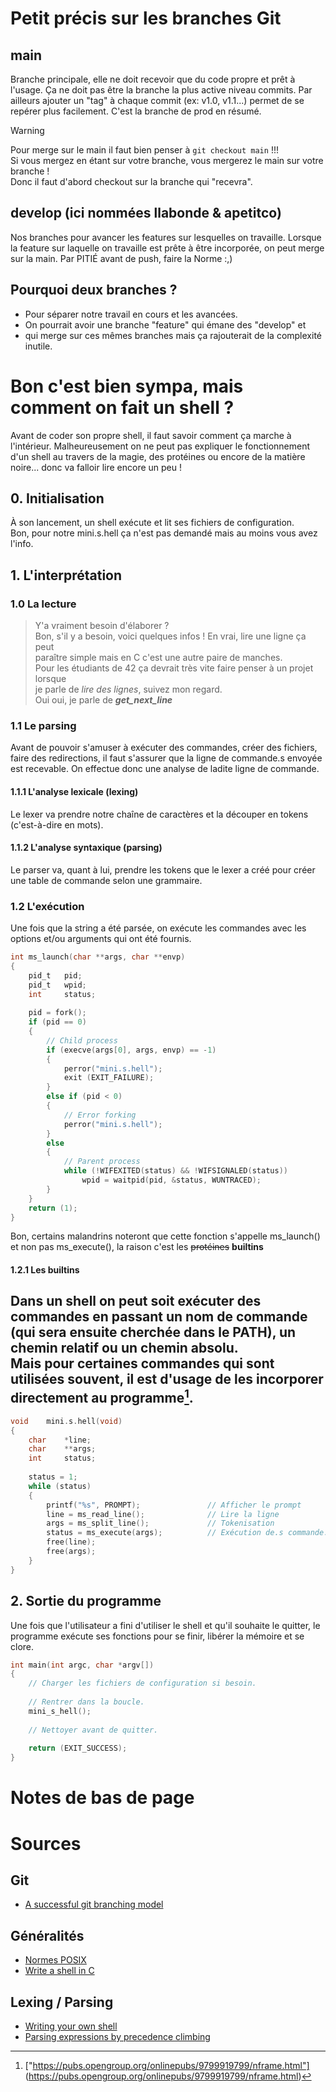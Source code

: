 # Petit précis sur les branches Git
## main
Branche principale, elle ne doit recevoir que du code propre et prêt à l'usage.
Ça ne doit pas être la branche la plus active niveau commits.
Par ailleurs ajouter un "tag" à chaque commit (ex: v1.0, v1.1...) permet de se
repérer plus facilement.
C'est la branche de prod en résumé.
> [!warning]  
> Pour merge sur le main il faut bien penser à `git checkout main` !!!  
> Si vous mergez en étant sur votre branche,
> vous mergerez le main sur votre branche !  
> Donc il faut d'abord checkout sur la branche qui "recevra".
## develop (ici nommées llabonde & apetitco)
Nos branches pour avancer les features sur lesquelles on travaille.
Lorsque la feature sur laquelle on travaille est prête à être incorporée,
on peut merge sur la main.
Par PITIÉ avant de push, faire la Norme :,)
## Pourquoi deux branches ?
- Pour séparer notre travail en cours et les avancées.
- On pourrait avoir une branche "feature" qui émane des "develop" et
- qui merge sur ces mêmes branches mais ça rajouterait de la complexité inutile.

# Bon c'est bien sympa, mais comment on fait un shell ?
Avant de coder son propre shell, il faut savoir comment ça marche à l'intérieur.
Malheureusement on ne peut pas expliquer le fonctionnement d'un shell au
travers de la magie, des protéines ou encore de la matière noire...
donc va falloir lire encore un peu !

## 0. Initialisation
À son lancement, un shell exécute et lit ses fichiers de configuration.  
Bon, pour notre mini.s.hell ça n'est pas demandé mais au moins vous avez l'info.

## 1. L'interprétation
### 1.0 La lecture
> Y'a vraiment besoin d'élaborer ?  
> Bon, s'il y a besoin, voici quelques infos ! En vrai, lire une ligne ça peut  
> paraître simple mais en C c'est une autre paire de manches.    
> Pour les étudiants de 42 ça devrait très vite faire penser à un projet lorsque  
> je parle de *lire des lignes*, suivez mon regard.  
>  Oui oui, je parle de ***get_next_line***
### 1.1 Le parsing
Avant de pouvoir s'amuser à exécuter des commandes, créer des fichiers,
faire des redirections, il faut s'assurer que la ligne de commande.s envoyée
est recevable. On effectue donc une analyse de ladite ligne de commande.

#### 1.1.1 L'analyse lexicale (lexing)
Le lexer va prendre notre chaîne de caractères et la découper en tokens
(c'est-à-dire en mots).

#### 1.1.2 L'analyse syntaxique (parsing)
Le parser va, quant à lui, prendre les tokens que le lexer a créé pour créer
une table de commande selon une grammaire.
### 1.2 L'exécution
Une fois que la string a été parsée, on exécute les commandes avec les options
et/ou arguments qui ont été fournis.
```c
int ms_launch(char **args, char **envp)
{
    pid_t   pid;
    pid_t   wpid;
    int     status;
    
    pid = fork();
    if (pid == 0)
    {
        // Child process
        if (execve(args[0], args, envp) == -1)
        {
            perror("mini.s.hell");
            exit (EXIT_FAILURE);
        }
        else if (pid < 0)
        {
            // Error forking
            perror("mini.s.hell");
        }
        else
        {
            // Parent process
            while (!WIFEXITED(status) && !WIFSIGNALED(status))
                wpid = waitpid(pid, &status, WUNTRACED);
        }
    }
    return (1);
}
```
Bon, certains malandrins noteront que cette fonction s'appelle ms_launch()
et non pas ms_execute(), la raison c'est les ~~protéines~~ **builtins**
#### 1.2.1 Les builtins
Dans un shell on peut soit exécuter des commandes en passant un nom de commande
(qui sera ensuite cherchée dans le PATH), un chemin relatif ou un chemin absolu.  
Mais pour certaines commandes qui sont utilisées souvent, il est d'usage de les
incorporer directement au programme[^1].
---

```c
void    mini.s.hell(void)
{
    char    *line;
    char    **args;
    int     status;
    
    status = 1;
    while (status)
    {
        printf("%s", PROMPT);               // Afficher le prompt
        line = ms_read_line();              // Lire la ligne
        args = ms_split_line();             // Tokenisation
        status = ms_execute(args);          // Exécution de.s commande.s
        free(line);
        free(args);
    }
}
```

## 2. Sortie du programme
Une fois que l'utilisateur a fini d'utiliser le shell et qu'il souhaite le quitter,
le programme exécute ses fonctions pour se finir, libérer la mémoire et se clore.

```c
int main(int argc, char *argv[])
{
    // Charger les fichiers de configuration si besoin.
    
    // Rentrer dans la boucle.
    mini_s_hell();
    
    // Nettoyer avant de quitter.
    
    return (EXIT_SUCCESS);
}
```

# Notes de bas de page
[^1]: ["https://pubs.opengroup.org/onlinepubs/9799919799/nframe.html"]
\(https://pubs.opengroup.org/onlinepubs/9799919799/nframe.html)

# Sources

## Git
- [A successful git branching model](https://nvie.com/posts/a-successful-git-branching-model/)

## Généralités
- [Normes POSIX](https://pubs.opengroup.org/onlinepubs/9699919799/utilities/contents.html)
- [Write a shell in C](https://brennan.io/2015/01/16/write-a-shell-in-c/)

## Lexing / Parsing
- [Writing your own shell](https://www.cs.purdue.edu/homes/grr/SystemsProgrammingBook/Book/Chapter5-WritingYourOwnShell.pdf)
- [Parsing expressions by precedence climbing](https://eli.thegreenplace.net/2012/08/02/parsing-expressions-by-precedence-climbing)
